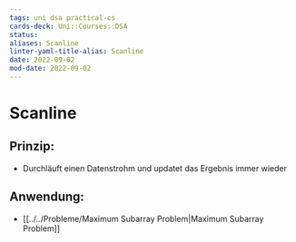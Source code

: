 ```yaml
---
tags: uni dsa practical-cs
cards-deck: Uni::Courses::DSA
status: 
aliases: Scanline
linter-yaml-title-alias: Scanline
date: 2022-09-02
mod-date: 2022-09-02
---
```


# Scanline

## Prinzip:
- Durchläuft einen Datenstrohm und updatet das Ergebnis immer wieder

## Anwendung:
- [[../../Probleme/Maximum Subarray Problem|Maximum Subarray Problem]]
